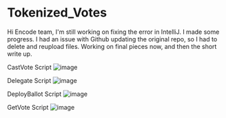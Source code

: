 # Tokenized_Votes

Hi Encode team, I'm still working on fixing the error in IntelliJ. I made some progress.  I had an issue with Github updating the original repo, so I had to delete
and reupload files. Working on final pieces now, and then the short write up.

CastVote Script
![image](https://user-images.githubusercontent.com/100870737/177495637-05854106-bc57-4103-99e6-ebf5dcaedbab.png)


Delegate Script
![image](https://user-images.githubusercontent.com/100870737/177496862-45e19d39-404b-4643-9be8-0f3656efafb0.png)


DeployBallot Script
![image](https://user-images.githubusercontent.com/100870737/177498794-4ed686d0-0bbd-41f5-95fd-57d5effb3849.png)


GetVote Script
![image](https://user-images.githubusercontent.com/100870737/177499323-ad8813e6-efba-4409-95e7-65a7f7ebffe0.png)
